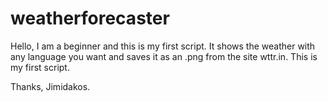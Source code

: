 # weatherforecaster
Hello, I am a beginner and this is my first script. It shows the weather with any language you want and saves it as an .png from the site wttr.in.
This is my first script. 

Thanks, Jimidakos.
